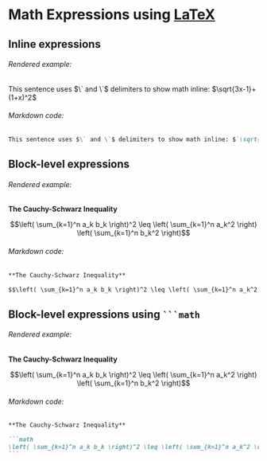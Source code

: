 # Math Expressions using [LaTeX](https://en.wikibooks.org/wiki/LaTeX/Mathematics)

## Inline expressions

###### Rendered example:

This sentence uses $\` and \`$ delimiters to show math inline: $`\sqrt{3x-1}+(1+x)^2`$

###### Markdown code:

```md
This sentence uses $\` and \`$ delimiters to show math inline: $`\sqrt{3x-1}+(1+x)^2`$
```

## Block-level expressions

###### Rendered example:

**The Cauchy-Schwarz Inequality**

$$\left( \sum_{k=1}^n a_k b_k \right)^2 \leq \left( \sum_{k=1}^n a_k^2 \right) \left( \sum_{k=1}^n b_k^2 \right)$$

###### Markdown code:

```md
**The Cauchy-Schwarz Inequality**

$$\left( \sum_{k=1}^n a_k b_k \right)^2 \leq \left( \sum_{k=1}^n a_k^2 \right) \left( \sum_{k=1}^n b_k^2 \right)$$
```

## Block-level expressions using <code>```math</code>

###### Rendered example:

**The Cauchy-Schwarz Inequality**

```math
\left( \sum_{k=1}^n a_k b_k \right)^2 \leq \left( \sum_{k=1}^n a_k^2 \right) \left( \sum_{k=1}^n b_k^2 \right)
```

###### Markdown code:

````md
**The Cauchy-Schwarz Inequality**

```math
\left( \sum_{k=1}^n a_k b_k \right)^2 \leq \left( \sum_{k=1}^n a_k^2 \right) \left( \sum_{k=1}^n b_k^2 \right)
```
````
